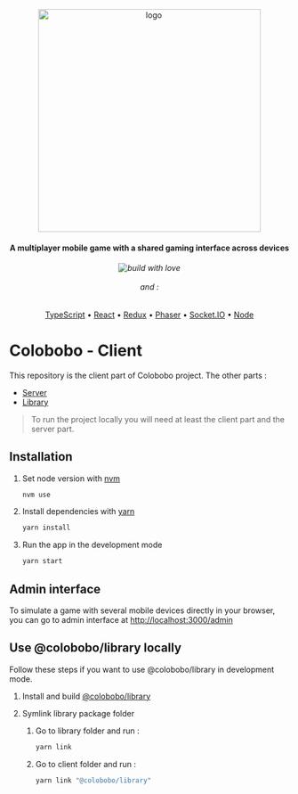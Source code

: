 <div align="center">
<img src="https://raw.githubusercontent.com/colobobo/client/master/src/assets/logo/logo-simple.png" alt="logo" width="400" />
</div>

<h4 align="center">A multiplayer mobile game with a shared gaming interface across devices</h4>

<h6 align="center">
  <img src="https://forthebadge.com/images/badges/built-with-love.svg" alt="build with love" />
  <br/>
  <br/>
  and :
</h6>

<p align="center">
  <a href="https://www.typescriptlang.org/">TypeScript</a> •
  <a href="https://reactjs.org">React</a> •
  <a href="https://redux.js.org/">Redux</a> •
  <a href="https://phaser.io/">Phaser</a> •
  <a href="https://socket.io/">Socket.IO</a> •
  <a href="https://nodejs.org/">Node</a>
</p>

# Colobobo - Client

This repository is the client part of Colobobo project. The other parts :
- [Server](https://github.com/colobobo/server) 
- [Library](https://github.com/colobobo/library)

> To run the project locally you will need at least the client part and the server part.

## Installation

1. Set node version with [nvm](https://github.com/nvm-sh/nvm)

   ```bash
   nvm use
   ```
   
2. Install dependencies with [yarn](https://yarnpkg.com/)

   ```bash
   yarn install
   ```
   
3. Run the app in the development mode

   ```bash
   yarn start
   ```
   
## Admin interface

To simulate a game with several mobile devices directly in your browser, you can go to admin interface at [http://localhost:3000/admin](http://localhost:3000/admin)

## Use @colobobo/library locally

Follow these steps if you want to use @colobobo/library in development mode.

1. Install and build [@colobobo/library](https://github.com/colobobo/library)

2. Symlink library package folder 

   1. Go to library folder and run :
   
      ```bash
      yarn link
      ```
      
   2. Go to client folder and run :
   
      ```bash
      yarn link "@colobobo/library"
      ```